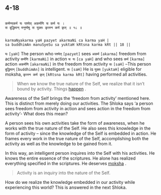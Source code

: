 ## 4-18


```shloka-sa

कर्मण्यकर्म यः पश्येत् अकर्मणि च कर्म यः ।
स बुद्धिमान् मनुष्येषु स युक्तः कृत्स्न कर्म कृत् ॥ १८ ॥

```
```shloka-sa-hk

karmaNyakarma yaH pazyet akarmaNi ca karma yaH |
sa buddhimAn manuSyeSu sa yuktaH kRtsna karma kRt || 18 ||

```
`यः` `[yaH]` The person who `पश्येत्` `[pazyet]` sees `अकर्म` `[akarma]` freedom from activity `कर्मणि` `[karmaNi]` in action `च यः` `[ca yaH]` and who sees `कर्म` `[karma]` action `अकर्मणि` `[akarmaNi]` in the freedom from activity `सः` `[saH]` –This person `बुद्धिमान्` `[buddhimAn]` is intelligent. `सः` `[saH]` He is `युक्तः` `[yuktaH]` eligible for moksha, `कृत्स्न कर्म कृत्` `[kRtsna karma kRt]` having performed all activities.


<a name='applnote_83'></a>
> When we know the true nature of the Self, we realize that it isn’t bound by activity. Things 
[happen](actions_and_happenings)
.



Awareness of the Self brings the ‘freedom from activity’ mentioned here. This is distinct from merely doing our activities. The Shloka says ‘a person sees freedom from activity in action and sees action in the freedom from activity’- What does this mean?

A person sees his own activities take the form of awareness, when he works with the true nature of the Self. He also sees this knowledge in the form of activity – since the knowledge of the Self is embedded in action. He frames every work in the true nature of the Self, accomplishing both the activity as well as the knowledge to be gained from it.

In this way, an intelligent person inquires into the Self with his activities. He knows the entire essence of the scriptures. He alone has realized everything specified in the scriptures. He deserves 
[moksha](Moksha)
.



<a name='applnote_84'></a>
> Activity is an inquiry into the nature of the Self.



How do we realize the knowledge embedded in our activity while experiencing this world? This is answered in the next Shloka.


